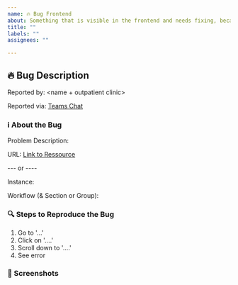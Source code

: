 ```yaml
---
name: 🔥 Bug Frontend
about: Something that is visible in the frontend and needs fixing, because the customer is affected by it.
title: ""
labels: ""
assignees: ""

---
```


## 🔥 Bug Description
Reported by: <name + outpatient clinic>

Reported via: [Teams Chat](<url>)

### ℹ️ About the Bug
Problem Description:

URL: [Link to Ressource](<url>)

--- or ----

Instance:

Workflow (& Section or Group):

### 🔍 Steps to Reproduce the Bug
1. Go to '...'
2. Click on '....'
3. Scroll down to '....'
4. See error

### 📸 Screenshots
